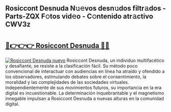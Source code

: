 ## Rosiccont Desnuda N𝚞𝚎vos desn𝚞dos filtr𝚊dos - Parts-ZQX F𝚘tos vid𝚎o - C𝚘ntenido atr𝚊ctivo CWV3z

# <h2><a href="http://mb3ek4.tromn.icu/?c=Rosiccont+Desnuda">🔗👉👉👉 Rosiccont Desnuda 🔗🔗</a></h2>

[![Rosiccont Desnuda nuevo](https://i.imgur.com/pEAQMta.gif)](http://mb3ek4.tromn.icu/?c=Rosiccont+Desnuda)
Rosiccont Desnuda, un individuo multifacético y desafiante, se resiste a la clasificación fácil. Su método poco convencional de interactuar con audiencias en línea ha atraído y ofendido a los observadores, estimulando debates sobre el consentimiento, la moralidad y las complejidades de las sociedades virtuales. Independientemente de sus movimientos futuros, su importancia en la era digital es incuestionable. La determinación inquebrantable y el magnetismo innegable impulsan a Rosiccont Desnuda a nuevas alturas en la comunidad digital.
